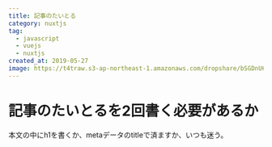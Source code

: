 ```yaml
---
title: 記事のたいとる
category: nuxtjs
tag:
  - javascript
  - vuejs
  - nuxtjs
created_at: 2019-05-27
image: https://t4traw.s3-ap-northeast-1.amazonaws.com/dropshare/bSGDnU6UsCQCMyOZpM5yWyW1veVLed5q.png
---
```

# 記事のたいとるを2回書く必要があるか

本文の中にh1を書くか、metaデータのtitleで済ますか、いつも迷う。
